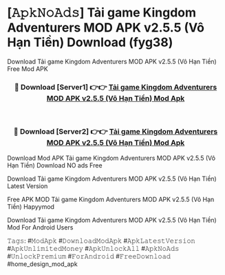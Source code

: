 # [𝙰𝚙𝚔𝙽𝚘𝙰𝚍𝚜] Tải game Kingdom Adventurers MOD APK v2.5.5 (Vô Hạn Tiền) Download (fyg38)
Download Tải game Kingdom Adventurers MOD APK v2.5.5 (Vô Hạn Tiền) Free Mod APK

<div align="center">
<h3>🔴 Download [Server1] 👉👉 <a href="https://apkcomod.com?title=Tải_game_Kingdom_Adventurers_MOD_APK_v2.5.5_(Vô_Hạn_Tiền)">Tải game Kingdom Adventurers MOD APK v2.5.5 (Vô Hạn Tiền) Mod Apk</a></h3><br>

<h3>🔴 Download [Server2] 👉👉 <a href="https://apkcomod.com?title=Tải_game_Kingdom_Adventurers_MOD_APK_v2.5.5_(Vô_Hạn_Tiền)">Tải game Kingdom Adventurers MOD APK v2.5.5 (Vô Hạn Tiền) Mod Apk</a></h3>
</div>


 Download Mod APK Tải game Kingdom Adventurers MOD APK v2.5.5 (Vô Hạn Tiền) Download NO ads Free

Download Tải game Kingdom Adventurers MOD APK v2.5.5 (Vô Hạn Tiền) Latest Version

Free APK MOD Tải game Kingdom Adventurers MOD APK v2.5.5 (Vô Hạn Tiền) Hapyymod

Download Tải game Kingdom Adventurers MOD APK v2.5.5 (Vô Hạn Tiền) Mod For Android Users

𝚃𝚊𝚐𝚜: #𝙼𝚘𝚍𝙰𝚙𝚔 #𝙳𝚘𝚠𝚗𝚕𝚘𝚊𝚍𝙼𝚘𝚍𝙰𝚙𝚔 #𝙰𝚙𝚔𝙻𝚊𝚝𝚎𝚜𝚝𝚅𝚎𝚛𝚜𝚒𝚘𝚗 #𝙰𝚙𝚔𝚄𝚗𝚕𝚒𝚖𝚒𝚝𝚎𝚍𝙼𝚘𝚗𝚎𝚢 #𝙰𝚙𝚔𝚄𝚗𝚕𝚘𝚌𝚔𝙰𝚕𝚕 #𝙰𝚙𝚔𝙽𝚘𝙰𝚍𝚜 #𝚄𝚗𝚕𝚘𝚌𝚔𝙿𝚛𝚎𝚖𝚒𝚞𝚖 #𝙵𝚘𝚛𝙰𝚗𝚍𝚛𝚘𝚒𝚍 #𝙵𝚛𝚎𝚎𝙳𝚘𝚠𝚗𝚕𝚘𝚊𝚍 #home_design_mod_apk